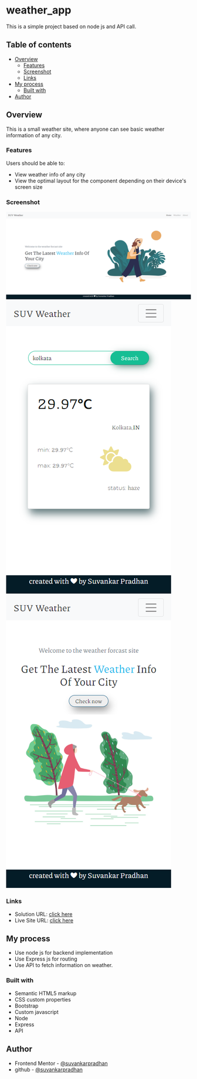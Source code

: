 # weather_app

This is a simple project based on node js and API call.

## Table of contents

- [Overview](#overview)
  - [Features](#Features)
  - [Screenshot](#screenshot)
  - [Links](#links)
- [My process](#my-process)
  - [Built with](#built-with)
- [Author](#author)

## Overview

This is a small weather site, where anyone can see basic weather information of any city.

### Features

Users should be able to:

- View weather info of any city
- View the optimal layout for the component depending on their device's screen size

### Screenshot

![home-img](./screenshot/home.png)
![weather-img](./screenshot/weather.png)
![mob-img](./screenshot/mob.png)

### Links

- Solution URL: [click here](https://github.com/suvankarpradhan/weather_app)
- Live Site URL: [click here](http://suv-weather-info.herokuapp.com/)

## My process

- Use node js for backend implementation
- Use Express js for routing
- Use API to fetch information on weather.

### Built with

- Semantic HTML5 markup
- CSS custom properties
- Bootstrap
- Custom javascript
- Node
- Express
- API

## Author

- Frontend Mentor - [@suvankarpradhan](https://www.frontendmentor.io/profile/suvankarpradhan)
- github - [@suvankarpradhan](https://github.com/suvankarpradhan)
